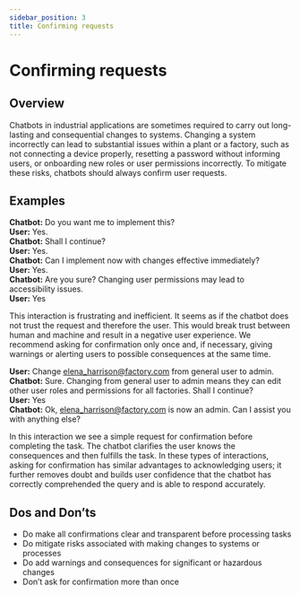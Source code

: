 ```yaml
---
sidebar_position: 3
title: Confirming requests
---
```

# Confirming requests 
## Overview 

Chatbots in industrial applications are sometimes required to carry out long-lasting and consequential changes to systems. Changing a system incorrectly can lead to substantial issues within a plant or a factory, such as not connecting a device properly, resetting a password without informing users, or onboarding new roles or user permissions incorrectly. To mitigate these risks, chatbots should always confirm user requests. 
## Examples 

**Chatbot:** Do you want me to implement this?   
**User:** Yes.  
**Chatbot:** Shall I continue?  
**User:** Yes.   
**Chatbot:** Can I implement now with changes effective immediately?   
**User:** Yes.   
**Chatbot:** Are you sure? Changing user permissions may lead to accessibility issues.   
**User:** Yes

This interaction is frustrating and inefficient. It seems as if the chatbot does not trust the request and therefore the user. This would break trust between human and machine and result in a negative user experience. We recommend asking for confirmation only once and, if necessary, giving warnings or alerting users to possible consequences at the same time. 

**User:** Change elena_harrison@factory.com from general user to admin.   
**Chatbot:** Sure. Changing from general user to admin means they can edit other user roles and permissions for all factories. Shall I continue?   
**User:** Yes  
**Chatbot:** Ok, elena_harrison@factory.com is now an admin. Can I assist you with anything else? 

In this interaction we see a simple request for confirmation before completing the task. The chatbot clarifies the user knows the consequences and then fulfills the task. In these types of interactions, asking for confirmation has similar advantages to acknowledging users; it further removes doubt and builds user confidence that the chatbot has correctly comprehended the query and is able to respond accurately.  
## Dos and Don’ts

-	Do make all confirmations clear and transparent before processing tasks  
-	Do mitigate risks associated with making changes to systems or processes  
-	Do add warnings and consequences for significant or hazardous changes  
-	Don’t ask for confirmation more than once 
